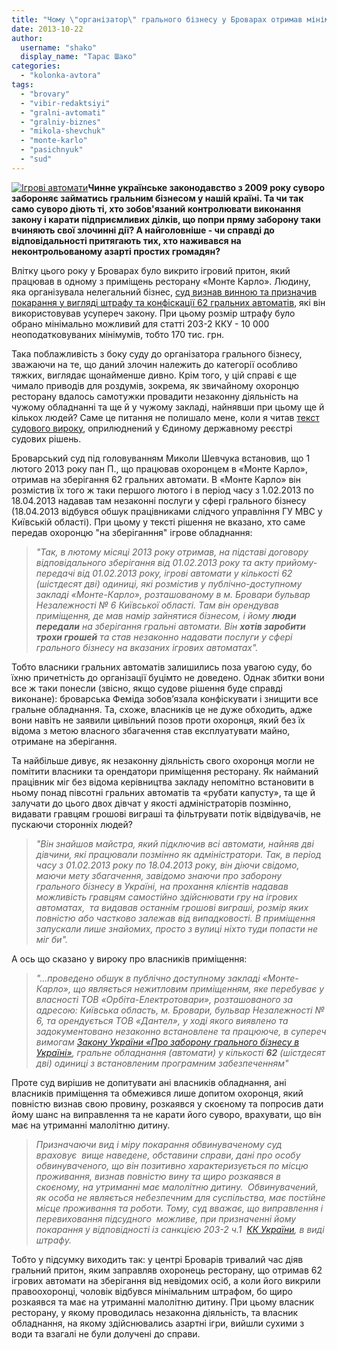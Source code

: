 ```yaml
---
title: "Чому \"організатор\" грального бізнесу у Броварах отримав мінімальне покарання?"
date: 2013-10-22
author: 
  username: "shako"
  display_name: "Тарас Шако"
categories: 
  - "kolonka-avtora"
tags: 
  - "brovary"
  - "vibir-redaktsiyi"
  - "gralni-avtomati"
  - "gralniy-biznes"
  - "mikola-shevchuk"
  - "monte-karlo"
  - "pasichnyuk"
  - "sud"
---
```


[![Ігрові автомати](https://mpz.brovary.org/wp-content/uploads/2013/07/Igrovi-avtomati.jpg)](https://mpz.brovary.org/wp-content/uploads/2013/07/Igrovi-avtomati.jpg)**Чинне українське законодавство з 2009 року суворо забороняє займатись гральним бізнесом у нашій країні. Та чи так само суворо діють ті, хто зобов'язаний контролювати виконання закону і карати підприємливих ділків, що попри пряму заборону таки вчиняють свої злочинні дії? А найголовніше - чи справді до відповідальності притягають тих, хто наживався на неконтрольованому азарті простих громадян?**

Влітку цього року у Броварах було викрито ігровий притон, який працював в одному з приміщень ресторану «Монте Карло». Людину, яка організувала нелегальний бізнес, [суд визнав винною та призначив покарання у вигляді штрафу та конфіскації 62 гральних автоматів](https://mpz.brovary.org/sud-oshtrafuvav-organizatora-gralnogo-biznesu-v-kafe-monte-karlo-na-170-tis-grn/), які він використовував усупереч закону. При цьому розмір штрафу було обрано мінімально можливий для статті 203-2 ККУ - 10 000 неоподатковуваних мінімумів, тобто 170 тис. грн.

Така поблажливість з боку суду до організатора грального бізнесу, зважаючи на те, що даний злочин належить до категорії особливо тяжких, виглядає щонайменше дивно. Крім того, у цій справі є ще чимало приводів для роздумів, зокрема, як звичайному охоронцю ресторану вдалось самотужки провадити незаконну діяльність на чужому обладнанні та ще й у чужому закладі, найнявши при цьому ще й кількох людей? Саме це питання не полишало мене, коли я читав [текст судового вироку](http://www.reyestr.court.gov.ua/Review/32787637), оприлюднений у Єдиному державному реєстрі судових рішень.

Броварський суд під головуванням Миколи Шевчука встановив, що 1 лютого 2013 року пан П., що працював охоронцем в «Монте Карло», отримав на зберігання 62 гральних автомати. В «Монте Карло» він розмістив їх того ж таки першого лютого і в період часу з 1.02.2013 по 18.04.2013 надавав там незаконні послуги у сфері грального бізнесу (18.04.2013 відбувся обшук працівниками слідчого управління ГУ МВС у Київській області). При цьому у тексті рішення не вказано, хто саме передав охоронцю "на зберіганння" ігрове обладнання:

> _"Так, в лютому місяці 2013 року отримав, на підставі договору відповідального зберігання від 01.02.2013 року та акту прийому-передачі від 01.02.2013 року, ігрові автомати у кількості 62 (шістдесят дві) одиниці, які розмістив у публічно-доступному закладі «Монте-Карло», розташованому в м. Бровари бульвар Незалежності № 6 Київської області. Там він орендував приміщення, де мав намір зайнятися бізнесом, і йому **люди** **передали** на зберігання гральні автомати. Він **хотів заробити трохи грошей** та став незаконно надавати послуги у сфері грального бізнесу на вказаних ігрових автоматах"._

Тобто власники гральних автоматів залишились поза увагою суду, бо їхню причетність до організації буцімто не доведено. Однак збитки вони все ж таки понесли (звісно, якщо судове рішення буде справді виконане): броварська Феміда зобов’язала конфіскувати і знищити все гральне обладнання. Та, схоже, власників це не дуже обходить, адже вони навіть не заявили цивільний позов проти охоронця, який без їх відома з метою власного збагачення став експлуатувати майно, отримане на зберігання.

Та найбільше дивує, як незаконну діяльність свого охоронця могли не помітити власники та орендатори приміщення ресторану. Як найманий працівник міг без відома керівництва закладу непомітно встановити в ньому понад півсотні гральних автоматів та «рубати капусту», та ще й залучати до цього двох дівчат у якості адміністраторів позмінно, видавати гравцям грошові виграші та фільтрувати потік відвідувачів, не пускаючи сторонніх людей?

> _"Він знайшов майстра, який підключив всі автомати, найняв дві дівчини, які працювали позмінно як адміністратори. Так, в період часу з 01.02.2013 року по 18.04.2013 року, він діючи свідомо, маючи мету збагачення, завідомо знаючи про заборону грального бізнесу в Україні, на прохання клієнтів надавав можливість гравцям самостійно здійснювати гру на ігрових автоматах,  та видавав останнім грошові виграші, розмір яких повністю або частково залежав від випадковості. В приміщення запускали лише знайомих, просто з вулиці ніхто туди попасти не міг би"._

А ось що сказано у вироку про власників приміщення:

> _"...проведено обшук в публічно доступному закладі «Монте-Карло», що являється нежитловим приміщенням, яке перебуває у власності ТОВ «Орбіта-Електротовари», розташованого за адресою: Київська область, м. Бровари, бульвар Незалежності № 6, та орендується ТОВ «Дантел», у ході якого виявлено та задокументовано незаконно встановлене та працююче, в супереч вимогам [Закону України «Про заборону грального бізнесу в Україні»](http://search.ligazakon.ua/l_doc2.nsf/link1/ed_2012_07_05/pravo1/T091334.html?pravo=1 "Про заборону грального бізнесу в Україні; нормативно-правовий акт № 1334-VI від 15.05.2009"), гральне обладнання (автомати) у кількості **62** (шістдесят дві) одиниці з встановленим програмним забезпеченням"_

Проте суд вирішив не допитувати ані власників обладнання, ані власників приміщення та обмежився лише допитом охоронця, який повністю визнав свою провину, розкаявся у скоєному та попросив дати йому шанс на виправлення та не карати його суворо, врахувати, що він має на утриманні малолітню дитину.

> _Призначаючи вид і міру покарання обвинуваченому суд враховує  вище наведене, обставини справи, дані про особу обвинуваченого, що він позитивно характеризується по місцю проживання, визнав повністю вину та щиро розкаявся в скоєному, на утриманні має малолітню дитину.  Обвинувачений, як особа не являється небезпечним для суспільства, має постійне місце проживання та роботи. Тому, суд вважає, що виправлення і перевиховання підсудного  можливе, при призначенні йому покарання у відповідності із санкцією 203-2 ч.1  [КК України](http://search.ligazakon.ua/l_doc2.nsf/link1/ed_2013_07_04/pravo1/T012341.html?pravo=1 "Кримінальний кодекс України; нормативно-правовий акт № 2341-III від 05.04.2001"), в виді штрафу._

Тобто у підсумку виходить так: у центрі Броварів тривалий час діяв гральний притон, яким заправляв охоронець ресторану, що отримав 62 ігрових автомати на зберігання від невідомих осіб, а коли його викрили правоохоронці, чоловік відбувся мінімальним штрафом, бо щиро розкаявся та має на утриманні малолітню дитину. При цьому власник ресторану, у якому проводилась незаконна діяльність, та власник обладнання, на якому здійснювались азартні ігри, вийшли сухими з води та взагалі не були долучені до справи.
